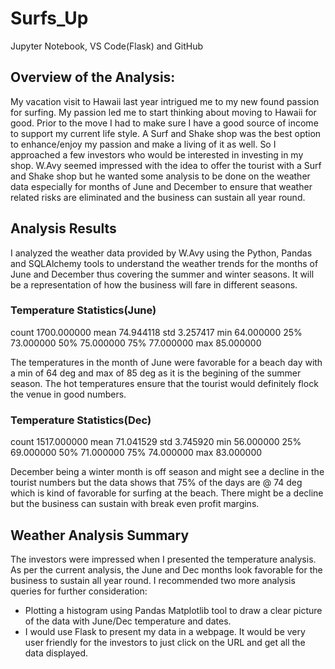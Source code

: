 # Surfs_Up
Jupyter Notebook, VS Code(Flask) and GitHub
## Overview of the Analysis:

My vacation visit to Hawaii last year intrigued me to my new found passion for surfing. My passion led me to start thinking about moving to Hawaii for good. Prior to the move I had to make sure I have a good source of income to support my current life style.  A Surf and Shake shop was the best option to enhance/enjoy my passion and make a living of it as well. So I approached a few investors who would be interested in investing in my shop. W.Avy seemed impressed with the idea to offer the tourist with a Surf and Shake shop but he wanted some analysis to be done on the weather data especially for months of June and December to ensure that weather related risks are eliminated and the business can sustain all year round.

## Analysis Results
I analyzed the weather data provided by W.Avy using the Python, Pandas and SQLAlchemy tools to understand the weather trends for the months of June and December thus covering the summer and winter seasons. It will be a representation of how the business will fare in different seasons.

### Temperature Statistics(June)

count	1700.000000
mean	74.944118
std	3.257417
min	64.000000
25%	73.000000
50%	75.000000
75%	77.000000
max	85.000000

The temperatures in the month of June were favorable for a beach day with a min of 64 deg and max of 85 deg as it is the begining of the summer season. The hot temperatures ensure that the tourist would definitely flock the venue in good numbers.

### Temperature Statistics(Dec)
count	1517.000000
mean	71.041529
std	3.745920
min	56.000000
25%	69.000000
50%	71.000000
75%	74.000000
max	83.000000

December being a winter month is off season and might see a decline in the tourist numbers but the data shows that 75% of the days are @ 74 deg which is kind of favorable for surfing at the beach. There might be a decline but the business can sustain with break even profit margins.


## Weather Analysis Summary

The investors were impressed when I presented the temperature analysis. As per the current analysis, the June and Dec months look favorable for the business to sustain all year round.
I recommended two more analysis queries for further consideration:
* Plotting a histogram using Pandas Matplotlib tool  to draw a clear picture of the data with June/Dec temperature and dates.
* I would use Flask to present my data in a webpage. It would be very user friendly for the investors to  just click on the URL and get all the data displayed.

